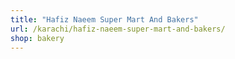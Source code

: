 ```yaml
---
title: "Hafiz Naeem Super Mart And Bakers"
url: /karachi/hafiz-naeem-super-mart-and-bakers/
shop: bakery
---
```


